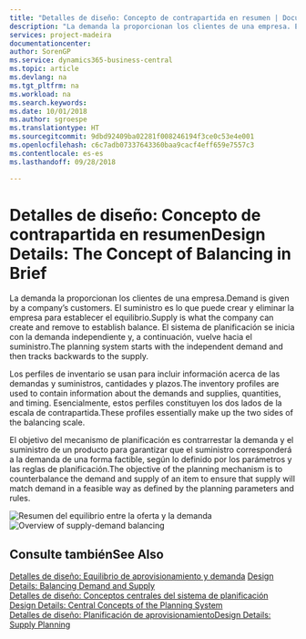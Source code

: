 ```yaml
---
title: "Detalles de diseño: Concepto de contrapartida en resumen | Documentos de Microsoft"
description: "La demanda la proporcionan los clientes de una empresa. El suministro es lo que puede crear y eliminar la empresa para establecer el equilibrio. El sistema de planificación se inicia con la demanda independiente y, a continuación, vuelve hacia el suministro."
services: project-madeira
documentationcenter: 
author: SorenGP
ms.service: dynamics365-business-central
ms.topic: article
ms.devlang: na
ms.tgt_pltfrm: na
ms.workload: na
ms.search.keywords: 
ms.date: 10/01/2018
ms.author: sgroespe
ms.translationtype: HT
ms.sourcegitcommit: 9dbd92409ba02281f008246194f3ce0c53e4e001
ms.openlocfilehash: c6c7adb07337643360baa9cacf4eff659e7557c3
ms.contentlocale: es-es
ms.lasthandoff: 09/28/2018

---
```

# <a name="design-details-the-concept-of-balancing-in-brief"></a><span data-ttu-id="98c4c-105">Detalles de diseño: Concepto de contrapartida en resumen</span><span class="sxs-lookup"><span data-stu-id="98c4c-105">Design Details: The Concept of Balancing in Brief</span></span>
<span data-ttu-id="98c4c-106">La demanda la proporcionan los clientes de una empresa.</span><span class="sxs-lookup"><span data-stu-id="98c4c-106">Demand is given by a company’s customers.</span></span> <span data-ttu-id="98c4c-107">El suministro es lo que puede crear y eliminar la empresa para establecer el equilibrio.</span><span class="sxs-lookup"><span data-stu-id="98c4c-107">Supply is what the company can create and remove to establish balance.</span></span> <span data-ttu-id="98c4c-108">El sistema de planificación se inicia con la demanda independiente y, a continuación, vuelve hacia el suministro.</span><span class="sxs-lookup"><span data-stu-id="98c4c-108">The planning system starts with the independent demand and then tracks backwards to the supply.</span></span>  

 <span data-ttu-id="98c4c-109">Los perfiles de inventario se usan para incluir información acerca de las demandas y suministros, cantidades y plazos.</span><span class="sxs-lookup"><span data-stu-id="98c4c-109">The inventory profiles are used to contain information about the demands and supplies, quantities, and timing.</span></span> <span data-ttu-id="98c4c-110">Esencialmente, estos perfiles constituyen los dos lados de la escala de contrapartida.</span><span class="sxs-lookup"><span data-stu-id="98c4c-110">These profiles essentially make up the two sides of the balancing scale.</span></span>  

 <span data-ttu-id="98c4c-111">El objetivo del mecanismo de planificación es contrarrestar la demanda y el suministro de un producto para garantizar que el suministro corresponderá a la demanda de una forma factible, según lo definido por los parámetros y las reglas de planificación.</span><span class="sxs-lookup"><span data-stu-id="98c4c-111">The objective of the planning mechanism is to counterbalance the demand and supply of an item to ensure that supply will match demand in a feasible way as defined by the planning parameters and rules.</span></span>  

 <span data-ttu-id="98c4c-112">![Resumen del equilibrio entre la oferta y la demanda](media/nav_app_supply_planning_2_balancing.png "Resumen del equilibrio entre la oferta y la demanda")</span><span class="sxs-lookup"><span data-stu-id="98c4c-112">![Overview of supply-demand balancing](media/nav_app_supply_planning_2_balancing.png "Overview of supply-demand balancing")</span></span>  

## <a name="see-also"></a><span data-ttu-id="98c4c-113">Consulte también</span><span class="sxs-lookup"><span data-stu-id="98c4c-113">See Also</span></span>  
 <span data-ttu-id="98c4c-114">[Detalles de diseño: Equilibrio de aprovisionamiento y demanda](design-details-balancing-demand-and-supply.md) </span><span class="sxs-lookup"><span data-stu-id="98c4c-114">[Design Details: Balancing Demand and Supply](design-details-balancing-demand-and-supply.md) </span></span>  
 <span data-ttu-id="98c4c-115">[Detalles de diseño: Conceptos centrales del sistema de planificación](design-details-central-concepts-of-the-planning-system.md) </span><span class="sxs-lookup"><span data-stu-id="98c4c-115">[Design Details: Central Concepts of the Planning System](design-details-central-concepts-of-the-planning-system.md) </span></span>  
 [<span data-ttu-id="98c4c-116">Detalles de diseño: Planificación de aprovisionamiento</span><span class="sxs-lookup"><span data-stu-id="98c4c-116">Design Details: Supply Planning</span></span>](design-details-supply-planning.md)

